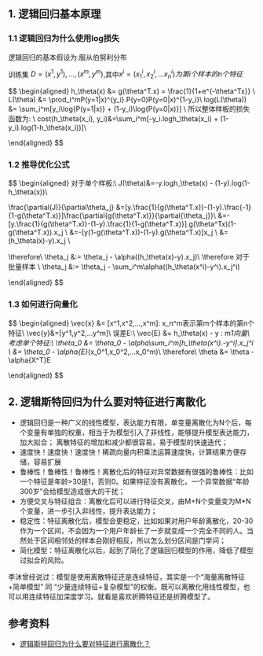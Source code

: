 ## 1. 逻辑回归基本原理
### 1.1 逻辑回归为什么使用log损失

逻辑回归的基本假设为:服从伯努利分布

训练集 $D = {(x^1,y^1),...,(x^m,y^m)}$,其中$x^i=(x_1^i,x_2^i,...x_n^i)为第i个样本的n个特征$

$$
\begin{aligned}
    h_\theta(x) &= g(\theta^T.x) = \frac{1}{1+e^{-\theta^Tx}} \\
   L(\theta) &= \prod_i^mP(y=1|x)^{y_i}.P(y=0)P(y=0|x)^{1-y_i}\\
   log(L(\theta)) &= \sum_i^m[y_i\log{P(y=1|x)} + (1-y_i)\log{P(y=0|x)}] \\
所以整体样板的损失函数为: \\
   cost(h_\theta(x_i), y_i)&=\sum_i^m[-y_i.logh_\theta(x_i) + (1-y_i).log(1-h_\theta(x_i))]\\
   
\end{aligned}
$$


### 1.2 推导优化公式
$$
\begin{aligned}
对于单个样板:\\
J(\theta)&=-y.logh_\theta(x) - (1-y).log(1-h_\theta(x))\\

\frac{\partial(J)}{\partial\theta_j}
&=[y.\frac{1}{g(\theta^T.x)}-(1-y).\frac{-1}{1-g(\theta^T.x)}]\frac{\partial{g(\theta^T.x)}}{\partial{\theta_j}}\\
&=-[y.\frac{1}{g(\theta^T.x)}-(1-y).\frac{1}{1-g(\theta^T.x)}].g(\theta^Tx)(1-g(\theta^T.x)).x_j \\
&=-[y(1-g(\theta^T.x))-(1-y).g(\theta^T.x)]x_j \\
&=(h_\theta(x)-y).x_j \\

\therefore\\
\theta_j &:= \theta_j - \alpha((h_\theta(x)-y).x_j)\\
\therefore 对于批量样本 \\
\theta_j &:= \theta_j - \sum_i^m\alpha((h_\theta(x^i)-y^i).x_j^i)

\end{aligned}
$$

### 1.3 如何进行向量化
$$
\begin{aligned}
    \vec{x} &= [x^1,x^2,...,x^m]: x_n^m表示第m个样本的第n个特征\\
    \vec{y}&=[y^1,y^2,...y^m]\\
    误差E:\\
    \vec{E} &= h_\theta(x) - y : m*1向量\\
    考虑单个特征:\\
    \theta_0 &= \theta_0 - \alpha\sum_i^m[h_\theta(x^i).-y^i].x_j^i \\ 
    &= \theta_0 - \alpha{E}*(x_0^1,x_0^2,...x_0^m)\\
    \therefore\\
    \theta &= \theta - \alpha{X^T}E

\end{aligned}
$$

## 2. 逻辑斯特回归为什么要对特征进行离散化
- 逻辑回归是一种广义的线性模型，表达能力有限，单变量离散化为N个后，每个变量有单独的权重，相当于为模型引入了非线性，能够提升模型表达能力，加大拟合； 离散特征的增加和减少都很容易，易于模型的快速迭代；
- 速度快！速度快！速度快！稀疏向量内积乘法运算速度快，计算结果方便存储，容易扩展
-  鲁棒性！鲁棒性！鲁棒性！离散化后的特征对异常数据有很强的鲁棒性：比如一个特征是年龄>30是1，否则0。如果特征没有离散化，一个异常数据“年龄300岁”会给模型造成很大的干扰；
-  方便交叉与特征组合：离散化后可以进行特征交叉，由M+N个变量变为M*N个变量，进一步引入非线性，提升表达能力；
-   稳定性：特征离散化后，模型会更稳定，比如如果对用户年龄离散化，20-30作为一个区间，不会因为一个用户年龄长了一岁就变成一个完全不同的人。当然处于区间相邻处的样本会刚好相反，所以怎么划分区间是门学问；
-   简化模型：特征离散化以后，起到了简化了逻辑回归模型的作用，降低了模型过拟合的风险。

李沐曾经说过：模型是使用离散特征还是连续特征，其实是一个“海量离散特征+简单模型” 同 “少量连续特征+复杂模型”的权衡。既可以离散化用线性模型，也可以用连续特征加深度学习。就看是喜欢折腾特征还是折腾模型了。


## 参考资料
- [逻辑斯特回归为什么要对特征进行离散化？](https://zhuanlan.zhihu.com/p/61049356)